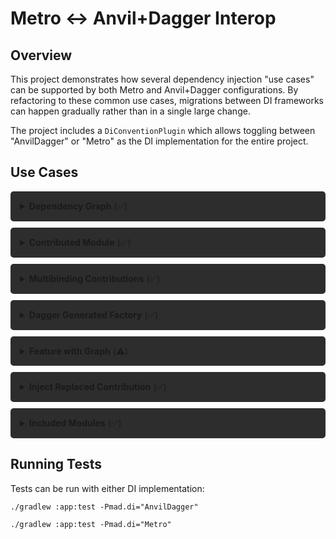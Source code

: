 # Metro ↔ Anvil+Dagger Interop

## Overview

This project demonstrates how several dependency injection "use cases" can be supported by both Metro and Anvil+Dagger configurations. By refactoring to these common use cases, migrations between DI frameworks can happen gradually rather than in a single large change.

The project includes a `DiConventionPlugin` which allows toggling between "AnvilDagger" or "Metro" as the DI implementation for the entire project.

## Use Cases

<div style="background-color: #2d2d2d; padding: 15px; border-radius: 5px; margin: 10px 0;">
<details>
<summary><strong>Dependency Graph</strong> (✅)</summary>

```kotlin
@SingleIn(AppScope::class)
@MergeComponent(AppScope::class)
interface AppGraph
```
</details>
</div>
<div style="background-color: #2d2d2d; padding: 15px; border-radius: 5px; margin: 10px 0;">
<details>
<summary><strong>Contributed Module</strong> (✅)</summary>
<p>All modules in Metro must be interfaces, that means all bindings must be provided in companion objects. Only modules using ContribtuesTo are compatible with both AnvilDagger and Metro.</p>

```kotlin
@ContributesTo(AppScope::class)
@Module
interface MyModuleProvidedTypeModule {
  @Binds fun bindMyModuleProvidedType(real: RealMyModuleProvidedType): MyModuleProvidedType

  companion object {
    @Provides
    @SingleIn(AppScope::class)
    fun provideMyModuleProvidedType(): RealMyModuleProvidedType = RealMyModuleProvidedType()
  }
}

interface MyModuleProvidedType
class RealMyModuleProvidedType : MyModuleProvidedType
```
</details>
</div>
<div style="background-color: #2d2d2d; padding: 15px; border-radius: 5px; margin: 10px 0;">
<details>
<summary><strong>Multibinding Contributions</strong> (✅)</summary>

```kotlin
@ForScope(AppScope::class)
@SingleIn(AppScope::class)
@ContributesMultibinding(AppScope::class, boundType = Scoped::class)
@ContributesBinding(
  AppScope::class,
  boundType = UseCaseSpecificInterface::class,
  ignoreQualifier = true,
)
class ScopedUseCase @Inject constructor() : Scoped, UseCaseSpecificInterface
```
</details>
</div>

<div style="background-color: #2d2d2d; padding: 15px; border-radius: 5px; margin: 10px 0;">
<details>
<summary><strong>Dagger Generated Factory</strong> (✅)</summary>
<p>Metro is capable of using factories dagger generates for java inject constructors. Prevents all java files from having to be converted to kotlin.</p>

```java
@SingleIn(scope = AppScope.class)
public class MyJavaType {
  @Inject public MyJavaType() {
  }
}
```
</details>
</div>

<div style="background-color: #2d2d2d; padding: 15px; border-radius: 5px; margin: 10px 0;">
<details>
<summary><strong>Feature with Graph</strong> (⚠️)</summary>
Interop for ContributesSubcomponent is not yet complete: https://github.com/ZacSweers/metro/issues/704. 
However in the interim it is possible to double annotate contributed components AND their Factory using
both Metro and Anvil annotations. Note in order for this to work you will have to configure includeAnvil
interop manually. See convention plugin for further details.

```kotlin
annotation class ContributedFeatureScope

@SingleIn(ContributedFeatureScope::class)
@ContributesSubcomponent(
  scope = ContributedFeatureScope::class,
  parentScope = LoggedInScope::class,
)
@ContributesGraphExtension(ContributedFeatureScope::class)
interface ContributedFeatureGraph {
  @ContributesSubcomponent.Factory
  @ContributesGraphExtension.Factory(AppScope::class)
  interface Factory {
    fun create(): ContributedFeatureGraph
  }
}
```
</details>
</div>

<div style="background-color: #2d2d2d; padding: 15px; border-radius: 5px; margin: 10px 0;">
<details>
<summary><strong>Inject Replaced Contribution</strong> (✅)</summary>

```kotlin
interface BindingToReplace

@ContributesBinding(AppScope::class) 
class RealBindingToReplace @Inject constructor() : BindingToReplace

@ContributesBinding(AppScope::class, replaces = [RealBindingToReplace::class])
class ReplacementBinding @Inject constructor(
  private val bindingToReplace: RealBindingToReplace,
) : BindingToReplace 
```
</details>
</div>

<div style="background-color: #2d2d2d; padding: 15px; border-radius: 5px; margin: 10px 0;">
<details>
<summary><strong>Included Modules</strong> (✅)</summary>

```kotlin
class IncludedModuleProvidedType()

@Module
object IncludedObjectModule {
  @Provides
  @SingleIn(AppScope::class)
  fun provideIncludedModuleType(): IncludedModuleProvidedType = IncludedModuleProvidedType()
}

@MergeComponent(AppScope::class, modules = [IncludedObjectModule::class])
interface AppGraph
```
</details>
</div>

## Running Tests

Tests can be run with either DI implementation:

```shell
./gradlew :app:test -Pmad.di="AnvilDagger"

./gradlew :app:test -Pmad.di="Metro"
```
